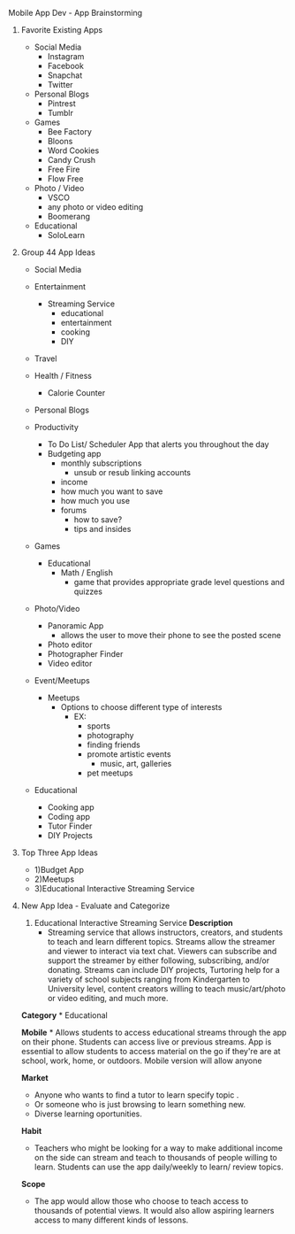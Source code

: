 Mobile App Dev - App Brainstorming

1) Favorite Existing Apps
    * Social Media
        * Instagram
        * Facebook
        * Snapchat
        * Twitter
    * Personal Blogs
        * Pintrest
        * Tumblr
    * Games
        * Bee Factory
        * Bloons
        * Word Cookies
        * Candy Crush
        * Free Fire
        * Flow Free
    * Photo / Video
        * VSCO
        * any photo or video editing
        * Boomerang
    * Educational
        * SoloLearn
          
2) Group 44 App Ideas
    * Social Media
    * Entertainment
        * Streaming Service
            * educational
            * entertainment
            * cooking
            * DIY
    * Travel
    * Health / Fitness
        * Calorie Counter
    * Personal Blogs
    * Productivity
        * To Do List/ Scheduler App that alerts you throughout the day
        * Budgeting app
            * monthly subscriptions
                * unsub or resub linking accounts
            * income
            * how much you want to save
            * how much you use
            * forums
                * how to save?
                * tips and insides
      
    * Games
        * Educational
            * Math / English
                * game that provides appropriate grade level questions and quizzes
    * Photo/Video
        * Panoramic App
            * allows the user to move their phone to see the posted scene
        * Photo editor
        * Photographer Finder
        * Video editor
    * Event/Meetups
        * Meetups
            * Options to choose different type of interests
                * EX:
                    * sports
                    * photography
                    * finding friends
                    * promote artistic events
                        * music, art, galleries
                    * pet meetups
                     
    * Educational
        * Cooking app
        * Coding app
        * Tutor Finder
        * DIY Projects


3) Top Three App Ideas
    * 1)Budget App
    * 2)Meetups
    * 3)Educational Interactive Streaming Service
            
    
4) New App Idea - Evaluate and Categorize
    1) Educational Interactive Streaming Service
    **Description**
        * Streaming service that allows instructors, creators, and students to teach and learn different topics.  Streams allow the streamer and viewer to interact via text chat.  Viewers can subscribe and support the streamer by either following, subscribing, and/or donating.  Streams can include DIY projects, Turtoring help for a variety of school subjects ranging from Kindergarten to University level, content creators willing to teach music/art/photo or video editing, and much more.
    
    **Category**
        * Educational
   
   **Mobile**
        * Allows students to access educational streams through the app on their phone.  Students can access live or previous streams.  App is essential to allow students to access material on the go if they're are at school, work, home, or outdoors.  Mobile version will allow anyone

   **Market**
     * Anyone who wants to find a tutor to learn specify topic .
     * Or someone who is just browsing to learn something new.
     * Diverse learning oportunities.
    
    **Habit**
    * Teachers who might be looking for a way to make additional income on the side can stream and teach to thousands of people willing to learn. Students can use the app daily/weekly to learn/ review topics.
    
    **Scope**
    * The app would allow those who choose to teach access to thousands of potential views. It would also allow aspiring learners access to many different kinds of lessons.
